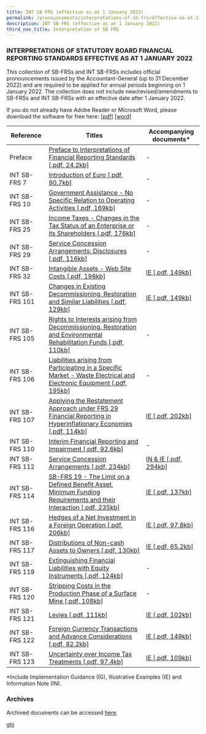 ```yaml
---
title: INT SB FRS (effective as at 1 January 2022)
permalink: /pronouncements/interpretations-of-sb-frs/effective-as-at-1-january-2022/
description: INT SB FRS (effective as at 1 January 2022)
third_nav_title: Interpretation of SB FRS
---
```

### INTERPRETATIONS OF STATUTORY BOARD FINANCIAL REPORTING STANDARDS EFFECTIVE AS AT 1 JANUARY 2022

  

This collection of SB-FRSs and INT SB-FRSs includes official pronouncements issued by the Accountant-General (up to 31 December 2022) and are required to be applied for annual periods beginning on 1 January 2022. The collection does not include new/revised/amendments to SB-FRSs and INT SB-FRSs with an effective date after 1 January 2022.

If you do not already have Adobe Reader or Microsoft Word, please download the software for free here: [\[pdf\]](http://www.adobe.com/products/acrobat/readstep2.html) [\[word\]](http://www.microsoft.com/downloads/details.aspx?FamilyID=95e24c87-8732-48d5-8689-ab826e7b8fdf&DisplayLang=en)

| Reference | Titles | Accompanying documents\* |
| -------- | -------- | -------- |
| Preface | [Preface to Interpretations of Financial Reporting Standards [.pdf, 24.2kb]](/files/Docs/Default%20Source/Int%20Sb%20Frs/Effective%20As%20At%201%20January%202022/int_sb-frs_preface.pdf) | - |
| INT SB-FRS 7 | [Introduction of Euro [.pdf, 90.7kb]](/files/Docs/Default%20Source/Int%20Sb%20Frs/Effective%20As%20At%201%20January%202022/int_sb-frs_7_(2022).pdf) | - |
| INT SB-FRS 10 | [Government Assistance - No Specific Relation to Operating Activities [.pdf, 169kb]](/files/Docs/Default%20Source/Int%20Sb%20Frs/Effective%20As%20At%201%20January%202022/int_sb-frs_10_(2022).pdf) | - |
| INT SB-FRS 25 | [Income Taxes - Changes in the Tax Status of an Enterprise or its Shareholders [.pdf, 176kb]](/files/Docs/Default%20Source/Int%20Sb%20Frs/Effective%20As%20At%201%20January%202022/int_sb-frs_25_(2022).pdf) | - |
| INT SB-FRS 29 | [Service Concession Arrangements: Disclosures [.pdf, 116kb]](/files/Docs/Default%20Source/Int%20Sb%20Frs/Effective%20As%20At%201%20January%202022/int_sb-frs_29_(2022).pdf) | - |
| INT SB-FRS 32 | [Intangible Assets - Web Site Costs [.pdf, 198kb]](/files/Docs/Default%20Source/Int%20Sb%20Frs/Effective%20As%20At%201%20January%202022/int_sb-frs_32_(2022).pdf) | [IE [.pdf, 149kb]](/files/Docs/Default%20Source/Int%20Sb%20Frs/Effective%20As%20At%201%20January%202022/int_sb-frs_32_ie_(2022).pdf) |
| INT SB-FRS 101 | [Changes in Existing Decommissioning, Restoration and Similar Liabilities [.pdf, 129kb]](/files/Docs/Default%20Source/Int%20Sb%20Frs/Effective%20As%20At%201%20January%202022/int_sb-frs_101_(2022).pdf) | [IE [.pdf, 149kb]](/files/Docs/Default%20Source/Int%20Sb%20Frs/Effective%20As%20At%201%20January%202022/int_sb-frs_101_ie_(2022).pdf) |
| INT SB-FRS 105 | [Rights to Interests arising from Decommissioning, Restoration and Environmental Rehabilitation Funds [.pdf, 110kb]](/files/Docs/Default%20Source/Int%20Sb%20Frs/Effective%20As%20At%201%20January%202022/int_sb-frs_105_(2022).pdf) | - |
| INT SB-FRS 106 | [Liabilities arising from Participating in a Specific Market - Waste Electrical and Electronic Equipment [.pdf, 195kb]](/files/Docs/Default%20Source/Int%20Sb%20Frs/Effective%20As%20At%201%20January%202022/int_sb-frs_106_(2022).pdf) | - |
| INT SB-FRS 107 | [Applying the Restatement Approach under FRS 29 Financial Reporting in Hyperinflationary Economies [.pdf, 114kb]](/files/Docs/Default%20Source/Int%20Sb%20Frs/Effective%20As%20At%201%20January%202022/int_sb-frs_107_(2022).pdf) | [IE [.pdf, 202kb]](/files/Docs/Default%20Source/Int%20Sb%20Frs/Effective%20As%20At%201%20January%202022/int_sb-frs_107_ie_(2022).pdf) |
| INT SB-FRS 110 | [Interim Financial Reporting and Impairment [.pdf, 92.6kb]](/files/Docs/Default%20Source/Int%20Sb%20Frs/Effective%20As%20At%201%20January%202022/sb-frs_110_(2022).pdf) | - |
| INT SB-FRS 112 | [Service Concession Arrangements [.pdf, 234kb]](/files/Docs/Default%20Source/Int%20Sb%20Frs/Effective%20As%20At%201%20January%202022/int_sb-frs_112_(2022).pdf) | [IN & IE [.pdf, 294kb]](/files/Docs/Default%20Source/Int%20Sb%20Frs/Effective%20As%20At%201%20January%202022/int_sb-frs_112_in_ie_(2022).pdf) |
| INT SB-FRS 114 | [SB-FRS 19 - The Limit on a Defined Benefit Asset, Minimum Funding Requirements and their Interaction [.pdf, 235kb]](/files/Docs/Default%20Source/Int%20Sb%20Frs/Effective%20As%20At%201%20January%202022/int_sb-frs_114_(2022).pdf) | [IE [.pdf, 137kb]](/files/Docs/Default%20Source/Int%20Sb%20Frs/Effective%20As%20At%201%20January%202022/int_sb-frs_114_ie_(2022).pdf) |
| INT SB-FRS 116 | [Hedges of a Net Investment in a Foreign Operation [.pdf, 206kb]](/files/Docs/Default%20Source/Int%20Sb%20Frs/Effective%20As%20At%201%20January%202022/int_sb-frs_116_(2022).pdf) | [IE [.pdf, 97.8kb]](/files/Docs/Default%20Source/Int%20Sb%20Frs/Effective%20As%20At%201%20January%202022/int_sb-frs_116_ie_(2022).pdf) |
| INT SB-FRS 117 | [Distributions of Non-cash Assets to Owners [.pdf, 130kb]](/files/Docs/Default%20Source/Int%20Sb%20Frs/Effective%20As%20At%201%20January%202022/int_sb-frs_117_(2022).pdf) | [IE [.pdf, 65.2kb]](/files/Docs/Default%20Source/Int%20Sb%20Frs/Effective%20As%20At%201%20January%202022/int_sb-frs_117_ie_(2022).pdf) |
| INT SB-FRS 119 | [Extinguishing Financial Liabilities with Equity Instruments [.pdf, 124kb]](/files/Docs/Default%20Source/Int%20Sb%20Frs/Effective%20As%20At%201%20January%202022/int_sb-frs_119_(2022).pdf) | - |
| INT SB-FRS 120 | [Stripping Costs in the Production Phase of a Surface Mine [.pdf, 108kb]](/files/Docs/Default%20Source/Int%20Sb%20Frs/Effective%20As%20At%201%20January%202022/int_sb-frs_120_(2022).pdf) | - |
| INT SB-FRS 121 | [Levies [.pdf, 111kb]](/files/Docs/Default%20Source/Int%20Sb%20Frs/Effective%20As%20At%201%20January%202022/int_sb-frs_121_(2022).pdf) | [IE [.pdf, 102kb]](/files/Docs/Default%20Source/Int%20Sb%20Frs/Effective%20As%20At%201%20January%202022/int_sb-frs_121_ie_(2022).pdf) |
| INT SB-FRS 122 | [Foreign Currency Transactions and Advance Considerations [.pdf, 82.2kb]](/files/Docs/Default%20Source/Int%20Sb%20Frs/Effective%20As%20At%201%20January%202022/int_sb-frs_122_(2022).pdf) | [IE [.pdf, 149kb]](/files/Docs/Default%20Source/Int%20Sb%20Frs/Effective%20As%20At%201%20January%202022/int_sb-frs_122_ie_(2022).pdf) |
| INT SB-FRS 123 | [Uncertainty over Income Tax Treatments [.pdf, 97.4kb]](/files/Docs/Default%20Source/Int%20Sb%20Frs/Effective%20As%20At%201%20January%202022/int_sb-frs_123_(2022).pdf) | [IE [.pdf, 109kb]](/files/Docs/Default%20Source/Int%20Sb%20Frs/Effective%20As%20At%201%20January%202022/int_sb-frs_123_ie_(2022).pdf) |

\*Include Implementation Guidance (IG), Illustrative Examples (IE) and Information Note (IN).
### Archives 
Archived documents can be accessed [here](/pronouncements/interpretations-of-sb-frs/archives/).

[ghj](/files/Docs/Default%20Source/Int%20Sb%20Frs/Effective%20As%20At%201%20January%202022/int_sb-frs_preface.pdf)
